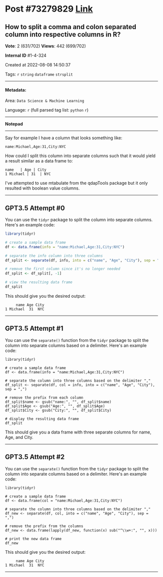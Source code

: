 
# Post \#73279829 [Link](https://stackoverflow.com/questions/73279829/)

## How to split a comma and colon separated column into respective columns in R?

**Vote**: 2 (631/702) **Views**: 442 (699/702) 

**Internal ID** \#1-4-324

Created at 2022-08-08 14:50:37

Tags: `r` `string` `dataframe` `strsplit`

----------

#### Metadata:

Area: `Data Science & Machine Learning`

Language: `r` (full parsed tag list: `python` `r`)

----------

**Notepad**


----------

Say for example I have a column that looks something like:
```
name:Michael,Age:31,City:NYC
```

How could I split this column into separate columns such that it would yield a result similar as a data frame to:
```
name   | Age | City
1 Michael | 31  | NYC
```

I've attempted to use mtabulate from the qdapTools package but it only resulted with boolean value columns.


----------
        
## GPT3.5 Attempt \#0

You can use the `tidyr` package to split the column into separate columns. Here's an example code:

```R
library(tidyr)

# create a sample data frame
df <- data.frame(info = "name:Michael,Age:31,City:NYC")

# separate the info column into three columns
df_split <- separate(df, info, into = c("name", "Age", "City"), sep = ",|:")

# remove the first column since it's no longer needed
df_split <- df_split[, -1]

# view the resulting data frame
df_split
```

This should give you the desired output:

```
     name Age City
1 Michael  31  NYC
```

--------

## GPT3.5 Attempt \#1

You can use the `separate()` function from the `tidyr` package to split the column into separate columns based on a delimiter. Here's an example code:

```
library(tidyr)

# create a sample data frame
df <- data.frame(info = "name:Michael,Age:31,City:NYC")

# separate the column into three columns based on the delimiter ","
df_split <- separate(df, col = info, into = c("name", "Age", "City"), sep = ",")

# remove the prefix from each column
df_split$name <- gsub("name:", "", df_split$name)
df_split$Age <- gsub("Age:", "", df_split$Age)
df_split$City <- gsub("City:", "", df_split$City)

# display the resulting data frame
df_split
```

This should give you a data frame with three separate columns for name, Age, and City.

--------

## GPT3.5 Attempt \#2

You can use the `separate()` function from the `tidyr` package to split the column into separate columns based on a delimiter. Here's an example code:

```
library(tidyr)

# create a sample data frame
df <- data.frame(col = "name:Michael,Age:31,City:NYC")

# separate the column into three columns based on the delimiter ","
df_new <- separate(df, col, into = c("name", "Age", "City"), sep = ",")

# remove the prefix from the columns
df_new <- data.frame(lapply(df_new, function(x) sub("^\\w+:", "", x)))

# print the new data frame
df_new
```

This should give you the desired output:

```
     name Age City
1 Michael  31  NYC
```

--------
